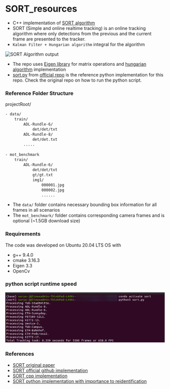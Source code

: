 # SORT_resources
- C++ implementation of [SORT algorithm](https://arxiv.org/abs/1602.00763)
- SORT (Simple and online realtime tracking) is an online tracking algorithm where only detections from the previous and the current frame are presented to the tracker.
- `Kalman Filter + Hungarian algorithm` integral for  the algorithm

![SORT Algorithm output](images/SORT_Output.gif)


- The repo uses [Eigen library](https://eigen.tuxfamily.org/index.php?title=Main_Page) for matrix operations and [hungarian algorithm](https://github.com/suryajayaraman/hungarianAlgorithm) implementation
- [sort.py](scripts/sort.py) from [official repo](https://github.com/abewley/sort) is the reference python implementation for this repo. Check the original repo on how to run the python script.
 

### Reference Folder Structure
projectRoot/
    
    - data/
        train/
            ADL-Rundle-6/
                det/det/txt
            ADL-Rundle-8/
                det/det.txt
            .....

    - mot_benchmark
        train/
            ADL-Rundle-6/
                det/det/txt
                gt/gt.txt
                img1/
                    000001.jpg
                    000002.jpg
                    ......

- The `data/` folder contains necessary bounding box information for all frames in all scenarios
- The `mot_benchmark/` folder contains corresponding 
camera frames and is optional (~1.5GB download size)


### Requirements
The code was developed on Ubuntu 20.04 LTS OS with
- g++ 9.4.0
- cmake 3.16.3
- Eigen 3.3
- OpenCv 



### python script runtime speed
![pyScriptRunTime](images/pyScriptRunTime.png)



### References
- [SORT original paper](https://arxiv.org/abs/1602.00763)
- [SORT official github implementation](https://github.com/abewley/sort)
- [SORT cpp implementation](https://github.com/yasenh/sort-cpp)
- [SORT python implementation with importance to reidentification](https://github.com/danbochman/SORT)
